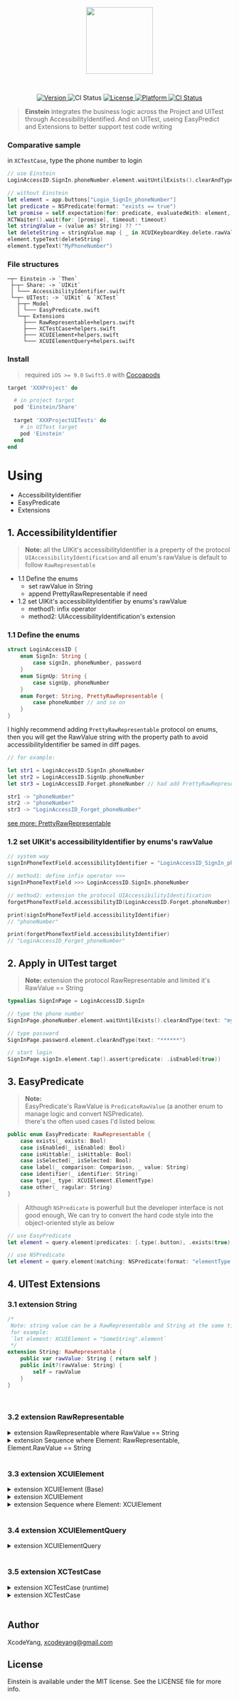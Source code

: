 <p align="center">
<img width=150 src="https://user-images.githubusercontent.com/9360037/62135060-256b0800-b314-11e9-8f67-3e1b09da77e7.png">

</p>

<br>
<p align="center">
	<a href="http://cocoapods.org/pods/Einstein">
		<image alt="Version" src="https://img.shields.io/cocoapods/v/Einstein.svg?style=flat">
	</a>
	<image alt="CI Status" src="https://img.shields.io/badge/Swift-5.0-orange.svg">
	<a href="http://cocoapods.org/pods/Einstein">
		<image alt="License" src="https://img.shields.io/cocoapods/l/Einstein.svg?style=flat">
	</a>
	<a href="http://cocoapods.org/pods/Einstein">
		<image alt="Platform" src="https://img.shields.io/cocoapods/p/Einstein.svg?style=flat">
	</a>
	<a href="https://travis-ci.org/ZhipingYang/Einstein">
		<image alt="CI Status" src="http://img.shields.io/travis/ZhipingYang/Einstein.svg?style=flat">
	</a>
</p>

> **Einstein** integrates the business logic across the Project and UITest through AccessibilityIdentified. And on UITest, useing EasyPredict and Extensions to better support test code writing

### Comparative sample

in `XCTestCase`, type the phone number to login

```swift
// use Einstein
LoginAccessID.SignIn.phoneNumber.element.waitUntilExists().clearAndType(text: "MyPhoneNumber")

// without Einstein
let element = app.buttons["Login_SignIn_phoneNumber"]
let predicate = NSPredicate(format: "exists == true")
let promise = self.expectation(for: predicate, evaluatedWith: element, handler: nil)
XCTWaiter().wait(for: [promise], timeout: timeout)
let stringValue = (value as? String) ?? ""
let deleteString = stringValue.map { _ in XCUIKeyboardKey.delete.rawValue }.joined()
element.typeText(deleteString)
element.typeText("MyPhoneNumber")
```

### File structures

```
─┬─ Einstein -> `Then`
 ├─┬─ Share: -> `UIKit`
 │ └─── AccessibilityIdentifier.swift
 └─┬─ UITest: -> `UIKit` & `XCTest`
   ├─┬─ Model
   │ └─── EasyPredicate.swift
   └─┬─ Extensions
     ├─── RawRepresentable+helpers.swift
     ├─── XCTestCase+helpers.swift
     ├─── XCUIElement+helpers.swift
     └─── XCUIElementQuery+helpers.swift
```

### Install

> required `iOS >= 9.0` `Swift5.0` with [Cocoapods](https://cocoapods.org/)

```ruby
target 'XXXProject' do

  # in project target
  pod 'Einstein/Share' 
  
  target 'XXXProjectUITests' do
    # in UITest target
    pod 'Einstein' 
  end
end
```

# Using

- AccessibilityIdentifier
- EasyPredicate
- Extensions

## 1. AccessibilityIdentifier

> **Note:** all the UIKit's accessibilityIdentifier is a preperty of the protocol `UIAccessibilityIdentification` and all enum's rawValue is default to follow `RawRepresentable`

- 1.1 Define the enums
	- set rawValue in String
	- append PrettyRawRepresentable if need
- 1.2 set UIKit's accessibilityIdentifier by enums's rawValue
	- method1: infix operator
	- method2: UIAccessibilityIdentification's extension

### 1.1 Define the enums

```swift 
struct LoginAccessID {
    enum SignIn: String {
        case signIn, phoneNumber, password
    }
    enum SignUp: String {
        case signUp, phoneNumber
    }
    enum Forget: String, PrettyRawRepresentable {
        case phoneNumber // and so on
    }
}
```

I highly recommend adding `PrettyRawRepresentable` protocol on enums, then you will get the RawValue string with the property path to avoid accessibilityIdentifier be samed in diff pages.

```swift
// for example:

let str1 = LoginAccessID.SignIn.phoneNumber
let str2 = LoginAccessID.SignUp.phoneNumber
let str3 = LoginAccessID.Forget.phoneNumber // had add PrettyRawRepresentable

str1 -> "phoneNumber"
str2 -> "phoneNumber" 
str3 -> "LoginAccessID_Forget_phoneNumber"
```
[see more: PrettyRawRepresentable](https://github.com/ZhipingYang/Einstein/blob/master/Class/share/AccessibilityIdentifier.swift#L45)

### 1.2 set UIKit's accessibilityIdentifier by enums's rawValue

```swift
// system way
signInPhoneTextField.accessibilityIdentifier = "LoginAccessID_SignIn_phoneNumber"

// method1: define infix operator >>>
signInPhoneTextField >>> LoginAccessID.SignIn.phoneNumber

// method2: extension the protocol UIAccessibilityIdentification
forgetPhoneTextField.accessibilityID(LoginAccessID.Forget.phoneNumber)

print(signInPhoneTextField.accessibilityIdentifier)
// "phoneNumber"

print(forgetPhoneTextField.accessibilityIdentifier)
// "LoginAccessID_Forget_phoneNumber"
```

## 2. Apply in UITest target

> **Note:** extension the protocol RawRepresentable and limited it's RawValue == String

```swift
typealias SignInPage = LoginAccessID.SignIn

// type the phone number
SignInPage.phoneNumber.element.waitUntilExists().clearAndType(text: "myPhoneNumber")

// type passward
SignInPage.password.element.clearAndType(text: "******")

// start login
SignInPage.signIn.element.tap().assert(predicate: .isEnabled(true))
```

## 3. EasyPredicate
> **Note:** <br>
> EasyPredicate's RawValue is `PredicateRawValue` (a another enum to manage logic and convert NSPredicate). <br>
> there's the often used cases I'd listed below.

```swift
public enum EasyPredicate: RawRepresentable {   
    case exists(_ exists: Bool)
    case isEnabled(_ isEnabled: Bool)
    case isHittable(_ isHittable: Bool)
    case isSelected(_ isSelected: Bool)
    case label(_ comparison: Comparison, _ value: String)
    case identifier(_ identifier: String)
    case type(_ type: XCUIElement.ElementType)
    case other(_ ragular: String)
}
```
> Although `NSPredicate` is powerfull but the developer interface is not good enough, We can try to convert the hard code style into the object-oriented style as below

```swift
// use EasyPredicate
let element = query.element(predicates: [.type(.button), .exists(true), .label(.beginsWith, "abc")])

// use NSPredicate
let element = query.element(matching: NSPredicate(format: "elementType == 0 && exists == true && label BEGINSWITH 'abc'"))
```

## 4. UITest Extensions

### 3.1 extension String

```swift
/*
 Note: string value can be a RawRepresentable and String at the same time
 for example:
 `let element: XCUIElement = "SomeString".element`
 */
extension String: RawRepresentable {
    public var rawValue: String { return self }
    public init?(rawValue: String) {
        self = rawValue
    }
}
```
<br>

### 3.2 extension RawRepresentable

<details>
  <summary> extension RawRepresentable where RawValue == String </summary>

```swift
/*
 Get the `XCUIElement` from RawRepresentable's RawValue which also been used as accessibilityIdentifier
 */
public extension RawRepresentable where RawValue == String {
    var element: XCUIElement {}
    var query: XCUIElementQuery {}
    var count: Int {}
    subscript(i: Int) -> XCUIElement {}   
    func queryFor(identifier: Self) -> XCUIElementQuery {}
}
```
</details>

<details>
  <summary> extension Sequence where Element: RawRepresentable, Element.RawValue == String </summary>

```swift
public extension Sequence where Element: RawRepresentable, Element.RawValue == String {
    
    /// get the elements which match with identifiers and predicates limited in timeout
    ///
    /// - Parameters:
    ///   - subpredicates: predicates as the match rules
    ///   - logic: relation of predicates
    ///   - timeout: if timeout == 0, return the elements immediately otherwise retry until timeout
    /// - Returns: get the elements
    func anyElements(subpredicates: [EasyPredicate], logic: NSCompoundPredicate.LogicalType, timeout: Int) -> [XCUIElement] {}
    
    /// get the first element was matched predicate
    func anyElements(predicate: EasyPredicate) -> XCUIElement? {}
}
```
</details>
<br>

### 3.3 extension XCUIElement

<details>
  <summary> extension XCUIElement (Base) </summary>

```swift
// MARK: - Base
public extension XCUIElement {
    
    @discardableResult
    func waitUntil(predicates: [EasyPredicate], logic: NSCompoundPredicate.LogicalType = .and, timeout: TimeInterval = 10, handler: XCTNSPredicateExpectation.Handler? = nil) -> XCUIElement {}
    @discardableResult
    func waitUntil(predicate: EasyPredicate, timeout: TimeInterval = 10, handler: XCTNSPredicateExpectation.Handler? = nil) -> XCUIElement {}
    @discardableResult
    func waitUntilExists(timeout: TimeInterval = 10) -> XCUIElement {}
    @discardableResult
    func wait(_ s: UInt32 = 1) -> XCUIElement {}
    
    // MARK: - assert
    func assert(predicates: [EasyPredicate], logic: NSCompoundPredicate.LogicalType = .and) -> XCUIElement {}
    func assert(predicate: EasyPredicate) -> XCUIElement {}
    @discardableResult
    func waitUntilExistsAssert(timeout: TimeInterval = 10) -> XCUIElement {}
}
```
</details>

<details>
  <summary> extension XCUIElement </summary>

```swift
// MARK: - Extension
public extension XCUIElement {
    
    /// Wait until it's available and then type a text into it.
    @discardableResult
    func tapAndType(text: String, timeout: TimeInterval = 10) -> XCUIElement {}
    
    /// Wait until it's available and clear the text, then type a text into it.
    @discardableResult
    func clearAndType(text: String, timeout: TimeInterval = 10) -> XCUIElement {}
    
    @discardableResult
    func hidenKeyboard(inApp: XCUIApplication) -> XCUIElement {}
    
    @discardableResult
    func setSwitch(on: Bool, timeout: TimeInterval = 10) -> XCUIElement  {}
    
    @discardableResult
    func forceTap(timeout: TimeInterval = 10) -> XCUIElement {}
    
    @discardableResult
    func tapIfExists(timeout: TimeInterval = 10) -> XCUIElement {}
}
```
</details>

<details>
  <summary> extension Sequence where Element: XCUIElement </summary>

```swift
extension Sequence where Element: XCUIElement {
    
    /// get the elements which match with identifiers and predicates limited in timeout
    ///
    /// - Parameters:
    ///   - subpredicates: predicates as the match rules
    ///   - logic: relation of predicates
    ///   - timeout: if timeout == 0, return the elements immediately otherwise retry until timeout
    /// - Returns: get the elements
    func anyElements(subpredicates: [EasyPredicate], logic: NSCompoundPredicate.LogicalType, timeout: Int) -> [Element] {}
    
    /// get the first element was matched predicate
    func anyElements(predicate: EasyPredicate) -> Element? {}
}
```
</details>

<br>

### 3.4 extension XCUIElementQuery

<details>
  <summary> extension XCUIElementQuery </summary>

```swift
extension XCUIElementQuery {
    
    func matching(predicates: [EasyPredicate], logic: NSCompoundPredicate.LogicalType = .and) -> XCUIElementQuery {
        let subpredicates = predicates.map { $0.rawValue.toPredicate }
        return matching(NSCompoundPredicate(type: logic, subpredicates: subpredicates))
    }
    
    func element(predicates: [EasyPredicate], logic: NSCompoundPredicate.LogicalType = .and) -> XCUIElement {
        let subpredicates = predicates.map { $0.rawValue.toPredicate }
        return element(matching: NSCompoundPredicate(type: logic, subpredicates: subpredicates))
    }
    
    func element(predicate: EasyPredicate) -> XCUIElement {
        return element(predicates: [predicate], logic: .and)
    }
}
```
</details>
<br>

### 3.5 extension XCTestCase

<details>
  <summary> extension XCTestCase (runtime) </summary>

```swift
/**
 associated object
 */
public extension XCTestCase {
    
    private struct XCTestCaseAssociatedKey {
        static var app = 0
    }
    
    var app: XCUIApplication {
        set {
            objc_setAssociatedObject(self, &XCTestCaseAssociatedKey.app, newValue, objc_AssociationPolicy.OBJC_ASSOCIATION_RETAIN)
        }
        get {
            let _app = objc_getAssociatedObject(self, &XCTestCaseAssociatedKey.app) as? XCUIApplication
            guard let app = _app else { return XCUIApplication().then { self.app = $0 } }
            return app
        }
    }
}
```
</details>

<details>
  <summary> extension XCTestCase </summary>

```swift

public extension XCTestCase {
    
    // MARK: - methods
    func isSimulator() -> Bool {}
    func takeScreenshot(activity: XCTActivity, name: String = "Screenshot") {}
    func takeScreenshot(groupName: String = "--- Screenshot ---", name: String = "Screenshot") {}
    func group(text: String = "Group", closure: (_ activity: XCTActivity) -> ()) {}
    func hideAlertsIfNeeded() {}
    func setAirplane(_ value: Bool) {}
    func deleteMyAppIfNeed() {}
    
    /// Try to force launch the application. This structure tries to ovecome the issues described at https://forums.developer.apple.com/thread/15780
    func tryLaunch<T: RawRepresentable>(arguments: [T], count counter: Int = 10, wait: UInt32 = 2) where T.RawValue == String {}
    
    func tryLaunch(count counter: Int = 10) {}
    
    func killAppAndRelaunch() {}
    
    /// Try to force closing the application
    func tryTearDown(wait: UInt32 = 2) {}
}
```
</details>
<br>

## Author

XcodeYang, xcodeyang@gmail.com

## License

Einstein is available under the MIT license. See the LICENSE file for more info.

